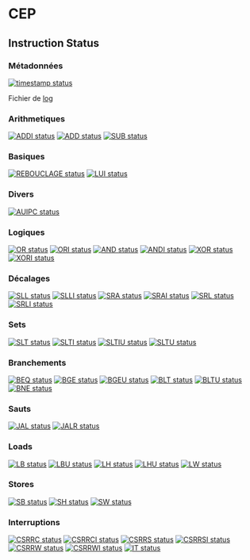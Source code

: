 # CEP

## Instruction Status

### Métadonnées

[![timestamp status](https://CEP_Deploy.pages.ensimag.fr/CEP_Projet_G1_2020_2021/Eval/aslounes_lecampt_eval//timestamp.svg)](https://CEP_Deploy.pages.ensimag.fr/CEP_Projet_G1_2020_2021/Eval/aslounes_lecampt_eval//timestamp.svg)

Fichier de [log](https://CEP_Deploy.pages.ensimag.fr/CEP_Projet_G1_2020_2021/Eval/aslounes_lecampt_eval//log.txt)
### Arithmetiques

[![ADDI status](https://CEP_Deploy.pages.ensimag.fr/CEP_Projet_G1_2020_2021/Eval/aslounes_lecampt_eval//ADDI.svg)](https://CEP_Deploy.pages.ensimag.fr/CEP_Projet_G1_2020_2021/Eval/aslounes_lecampt_eval//ADDI.svg)
[![ADD status](https://CEP_Deploy.pages.ensimag.fr/CEP_Projet_G1_2020_2021/Eval/aslounes_lecampt_eval//ADD.svg)](https://CEP_Deploy.pages.ensimag.fr/CEP_Projet_G1_2020_2021/Eval/aslounes_lecampt_eval//ADD.svg)
[![SUB status](https://CEP_Deploy.pages.ensimag.fr/CEP_Projet_G1_2020_2021/Eval/aslounes_lecampt_eval//SUB.svg)](https://CEP_Deploy.pages.ensimag.fr/CEP_Projet_G1_2020_2021/Eval/aslounes_lecampt_eval//SUB.svg)
### Basiques

[![REBOUCLAGE status](https://CEP_Deploy.pages.ensimag.fr/CEP_Projet_G1_2020_2021/Eval/aslounes_lecampt_eval//REBOUCLAGE.svg)](https://CEP_Deploy.pages.ensimag.fr/CEP_Projet_G1_2020_2021/Eval/aslounes_lecampt_eval//REBOUCLAGE.svg)
[![LUI status](https://CEP_Deploy.pages.ensimag.fr/CEP_Projet_G1_2020_2021/Eval/aslounes_lecampt_eval//LUI.svg)](https://CEP_Deploy.pages.ensimag.fr/CEP_Projet_G1_2020_2021/Eval/aslounes_lecampt_eval//LUI.svg)
### Divers

[![AUIPC status](https://CEP_Deploy.pages.ensimag.fr/CEP_Projet_G1_2020_2021/Eval/aslounes_lecampt_eval//AUIPC.svg)](https://CEP_Deploy.pages.ensimag.fr/CEP_Projet_G1_2020_2021/Eval/aslounes_lecampt_eval//AUIPC.svg)
### Logiques

[![OR status](https://CEP_Deploy.pages.ensimag.fr/CEP_Projet_G1_2020_2021/Eval/aslounes_lecampt_eval//OR.svg)](https://CEP_Deploy.pages.ensimag.fr/CEP_Projet_G1_2020_2021/Eval/aslounes_lecampt_eval//OR.svg)
[![ORI status](https://CEP_Deploy.pages.ensimag.fr/CEP_Projet_G1_2020_2021/Eval/aslounes_lecampt_eval//ORI.svg)](https://CEP_Deploy.pages.ensimag.fr/CEP_Projet_G1_2020_2021/Eval/aslounes_lecampt_eval//ORI.svg)
[![AND status](https://CEP_Deploy.pages.ensimag.fr/CEP_Projet_G1_2020_2021/Eval/aslounes_lecampt_eval//AND.svg)](https://CEP_Deploy.pages.ensimag.fr/CEP_Projet_G1_2020_2021/Eval/aslounes_lecampt_eval//AND.svg)
[![ANDI status](https://CEP_Deploy.pages.ensimag.fr/CEP_Projet_G1_2020_2021/Eval/aslounes_lecampt_eval//ANDI.svg)](https://CEP_Deploy.pages.ensimag.fr/CEP_Projet_G1_2020_2021/Eval/aslounes_lecampt_eval//ANDI.svg)
[![XOR status](https://CEP_Deploy.pages.ensimag.fr/CEP_Projet_G1_2020_2021/Eval/aslounes_lecampt_eval//XOR.svg)](https://CEP_Deploy.pages.ensimag.fr/CEP_Projet_G1_2020_2021/Eval/aslounes_lecampt_eval//XOR.svg)
[![XORI status](https://CEP_Deploy.pages.ensimag.fr/CEP_Projet_G1_2020_2021/Eval/aslounes_lecampt_eval//XORI.svg)](https://CEP_Deploy.pages.ensimag.fr/CEP_Projet_G1_2020_2021/Eval/aslounes_lecampt_eval//XORI.svg)
### Décalages

[![SLL status](https://CEP_Deploy.pages.ensimag.fr/CEP_Projet_G1_2020_2021/Eval/aslounes_lecampt_eval//SLL.svg)](https://CEP_Deploy.pages.ensimag.fr/CEP_Projet_G1_2020_2021/Eval/aslounes_lecampt_eval//SLL.svg)
[![SLLI status](https://CEP_Deploy.pages.ensimag.fr/CEP_Projet_G1_2020_2021/Eval/aslounes_lecampt_eval//SLLI.svg)](https://CEP_Deploy.pages.ensimag.fr/CEP_Projet_G1_2020_2021/Eval/aslounes_lecampt_eval//SLLI.svg)
[![SRA status](https://CEP_Deploy.pages.ensimag.fr/CEP_Projet_G1_2020_2021/Eval/aslounes_lecampt_eval//SRA.svg)](https://CEP_Deploy.pages.ensimag.fr/CEP_Projet_G1_2020_2021/Eval/aslounes_lecampt_eval//SRA.svg)
[![SRAI status](https://CEP_Deploy.pages.ensimag.fr/CEP_Projet_G1_2020_2021/Eval/aslounes_lecampt_eval//SRAI.svg)](https://CEP_Deploy.pages.ensimag.fr/CEP_Projet_G1_2020_2021/Eval/aslounes_lecampt_eval//SRAI.svg)
[![SRL status](https://CEP_Deploy.pages.ensimag.fr/CEP_Projet_G1_2020_2021/Eval/aslounes_lecampt_eval//SRL.svg)](https://CEP_Deploy.pages.ensimag.fr/CEP_Projet_G1_2020_2021/Eval/aslounes_lecampt_eval//SRL.svg)
[![SRLI status](https://CEP_Deploy.pages.ensimag.fr/CEP_Projet_G1_2020_2021/Eval/aslounes_lecampt_eval//SRLI.svg)](https://CEP_Deploy.pages.ensimag.fr/CEP_Projet_G1_2020_2021/Eval/aslounes_lecampt_eval//SRLI.svg)
### Sets

[![SLT status](https://CEP_Deploy.pages.ensimag.fr/CEP_Projet_G1_2020_2021/Eval/aslounes_lecampt_eval//SLT.svg)](https://CEP_Deploy.pages.ensimag.fr/CEP_Projet_G1_2020_2021/Eval/aslounes_lecampt_eval//SLT.svg)
[![SLTI status](https://CEP_Deploy.pages.ensimag.fr/CEP_Projet_G1_2020_2021/Eval/aslounes_lecampt_eval//SLTI.svg)](https://CEP_Deploy.pages.ensimag.fr/CEP_Projet_G1_2020_2021/Eval/aslounes_lecampt_eval//SLTI.svg)
[![SLTIU status](https://CEP_Deploy.pages.ensimag.fr/CEP_Projet_G1_2020_2021/Eval/aslounes_lecampt_eval//SLTIU.svg)](https://CEP_Deploy.pages.ensimag.fr/CEP_Projet_G1_2020_2021/Eval/aslounes_lecampt_eval//SLTIU.svg)
[![SLTU status](https://CEP_Deploy.pages.ensimag.fr/CEP_Projet_G1_2020_2021/Eval/aslounes_lecampt_eval//SLTU.svg)](https://CEP_Deploy.pages.ensimag.fr/CEP_Projet_G1_2020_2021/Eval/aslounes_lecampt_eval//SLTU.svg)
### Branchements

[![BEQ status](https://CEP_Deploy.pages.ensimag.fr/CEP_Projet_G1_2020_2021/Eval/aslounes_lecampt_eval//BEQ.svg)](https://CEP_Deploy.pages.ensimag.fr/CEP_Projet_G1_2020_2021/Eval/aslounes_lecampt_eval//BEQ.svg)
[![BGE status](https://CEP_Deploy.pages.ensimag.fr/CEP_Projet_G1_2020_2021/Eval/aslounes_lecampt_eval//BGE.svg)](https://CEP_Deploy.pages.ensimag.fr/CEP_Projet_G1_2020_2021/Eval/aslounes_lecampt_eval//BGE.svg)
[![BGEU status](https://CEP_Deploy.pages.ensimag.fr/CEP_Projet_G1_2020_2021/Eval/aslounes_lecampt_eval//BGEU.svg)](https://CEP_Deploy.pages.ensimag.fr/CEP_Projet_G1_2020_2021/Eval/aslounes_lecampt_eval//BGEU.svg)
[![BLT status](https://CEP_Deploy.pages.ensimag.fr/CEP_Projet_G1_2020_2021/Eval/aslounes_lecampt_eval//BLT.svg)](https://CEP_Deploy.pages.ensimag.fr/CEP_Projet_G1_2020_2021/Eval/aslounes_lecampt_eval//BLT.svg)
[![BLTU status](https://CEP_Deploy.pages.ensimag.fr/CEP_Projet_G1_2020_2021/Eval/aslounes_lecampt_eval//BLTU.svg)](https://CEP_Deploy.pages.ensimag.fr/CEP_Projet_G1_2020_2021/Eval/aslounes_lecampt_eval//BLTU.svg)
[![BNE status](https://CEP_Deploy.pages.ensimag.fr/CEP_Projet_G1_2020_2021/Eval/aslounes_lecampt_eval//BNE.svg)](https://CEP_Deploy.pages.ensimag.fr/CEP_Projet_G1_2020_2021/Eval/aslounes_lecampt_eval//BNE.svg)
### Sauts

[![JAL status](https://CEP_Deploy.pages.ensimag.fr/CEP_Projet_G1_2020_2021/Eval/aslounes_lecampt_eval//JAL.svg)](https://CEP_Deploy.pages.ensimag.fr/CEP_Projet_G1_2020_2021/Eval/aslounes_lecampt_eval//JAL.svg)
[![JALR status](https://CEP_Deploy.pages.ensimag.fr/CEP_Projet_G1_2020_2021/Eval/aslounes_lecampt_eval//JALR.svg)](https://CEP_Deploy.pages.ensimag.fr/CEP_Projet_G1_2020_2021/Eval/aslounes_lecampt_eval//JALR.svg)
### Loads

[![LB status](https://CEP_Deploy.pages.ensimag.fr/CEP_Projet_G1_2020_2021/Eval/aslounes_lecampt_eval//LB.svg)](https://CEP_Deploy.pages.ensimag.fr/CEP_Projet_G1_2020_2021/Eval/aslounes_lecampt_eval//LB.svg)
[![LBU status](https://CEP_Deploy.pages.ensimag.fr/CEP_Projet_G1_2020_2021/Eval/aslounes_lecampt_eval//LBU.svg)](https://CEP_Deploy.pages.ensimag.fr/CEP_Projet_G1_2020_2021/Eval/aslounes_lecampt_eval//LBU.svg)
[![LH status](https://CEP_Deploy.pages.ensimag.fr/CEP_Projet_G1_2020_2021/Eval/aslounes_lecampt_eval//LH.svg)](https://CEP_Deploy.pages.ensimag.fr/CEP_Projet_G1_2020_2021/Eval/aslounes_lecampt_eval//LH.svg)
[![LHU status](https://CEP_Deploy.pages.ensimag.fr/CEP_Projet_G1_2020_2021/Eval/aslounes_lecampt_eval//LHU.svg)](https://CEP_Deploy.pages.ensimag.fr/CEP_Projet_G1_2020_2021/Eval/aslounes_lecampt_eval//LHU.svg)
[![LW status](https://CEP_Deploy.pages.ensimag.fr/CEP_Projet_G1_2020_2021/Eval/aslounes_lecampt_eval//LW.svg)](https://CEP_Deploy.pages.ensimag.fr/CEP_Projet_G1_2020_2021/Eval/aslounes_lecampt_eval//LW.svg)
### Stores

[![SB status](https://CEP_Deploy.pages.ensimag.fr/CEP_Projet_G1_2020_2021/Eval/aslounes_lecampt_eval//SB.svg)](https://CEP_Deploy.pages.ensimag.fr/CEP_Projet_G1_2020_2021/Eval/aslounes_lecampt_eval//SB.svg)
[![SH status](https://CEP_Deploy.pages.ensimag.fr/CEP_Projet_G1_2020_2021/Eval/aslounes_lecampt_eval//SH.svg)](https://CEP_Deploy.pages.ensimag.fr/CEP_Projet_G1_2020_2021/Eval/aslounes_lecampt_eval//SH.svg)
[![SW status](https://CEP_Deploy.pages.ensimag.fr/CEP_Projet_G1_2020_2021/Eval/aslounes_lecampt_eval//SW.svg)](https://CEP_Deploy.pages.ensimag.fr/CEP_Projet_G1_2020_2021/Eval/aslounes_lecampt_eval//SW.svg)
### Interruptions

[![CSRRC status](https://CEP_Deploy.pages.ensimag.fr/CEP_Projet_G1_2020_2021/Eval/aslounes_lecampt_eval//CSRRC.svg)](https://CEP_Deploy.pages.ensimag.fr/CEP_Projet_G1_2020_2021/Eval/aslounes_lecampt_eval//CSRRC.svg)
[![CSRRCI status](https://CEP_Deploy.pages.ensimag.fr/CEP_Projet_G1_2020_2021/Eval/aslounes_lecampt_eval//CSRRCI.svg)](https://CEP_Deploy.pages.ensimag.fr/CEP_Projet_G1_2020_2021/Eval/aslounes_lecampt_eval//CSRRCI.svg)
[![CSRRS status](https://CEP_Deploy.pages.ensimag.fr/CEP_Projet_G1_2020_2021/Eval/aslounes_lecampt_eval//CSRRS.svg)](https://CEP_Deploy.pages.ensimag.fr/CEP_Projet_G1_2020_2021/Eval/aslounes_lecampt_eval//CSRRS.svg)
[![CSRRSI status](https://CEP_Deploy.pages.ensimag.fr/CEP_Projet_G1_2020_2021/Eval/aslounes_lecampt_eval//CSRRSI.svg)](https://CEP_Deploy.pages.ensimag.fr/CEP_Projet_G1_2020_2021/Eval/aslounes_lecampt_eval//CSRRSI.svg)
[![CSRRW status](https://CEP_Deploy.pages.ensimag.fr/CEP_Projet_G1_2020_2021/Eval/aslounes_lecampt_eval//CSRRW.svg)](https://CEP_Deploy.pages.ensimag.fr/CEP_Projet_G1_2020_2021/Eval/aslounes_lecampt_eval//CSRRW.svg)
[![CSRRWI status](https://CEP_Deploy.pages.ensimag.fr/CEP_Projet_G1_2020_2021/Eval/aslounes_lecampt_eval//CSRRWI.svg)](https://CEP_Deploy.pages.ensimag.fr/CEP_Projet_G1_2020_2021/Eval/aslounes_lecampt_eval//CSRRWI.svg)
[![IT status](https://CEP_Deploy.pages.ensimag.fr/CEP_Projet_G1_2020_2021/Eval/aslounes_lecampt_eval//IT.svg)](https://CEP_Deploy.pages.ensimag.fr/CEP_Projet_G1_2020_2021/Eval/aslounes_lecampt_eval//IT.svg)
